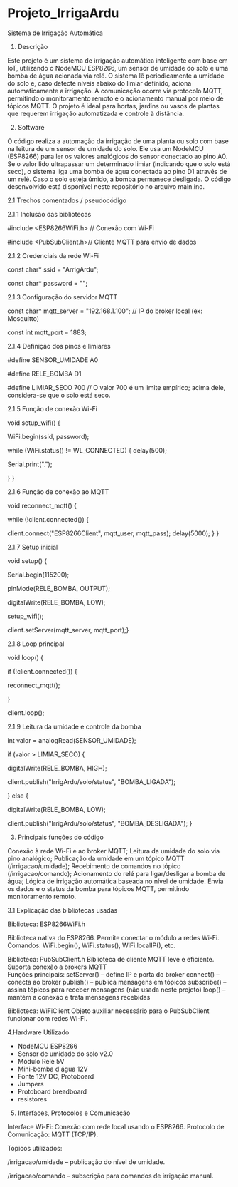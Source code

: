 # Projeto_IrrigaArdu
Sistema de Irrigação Automática

1. Descrição 

Este projeto é um sistema de irrigação automática inteligente com base em IoT, utilizando o NodeMCU ESP8266, um sensor de umidade do solo e uma bomba de água acionada via relé. O sistema lê periodicamente a umidade do solo e, caso detecte níveis abaixo do limiar definido, aciona automaticamente a irrigação. A comunicação ocorre via protocolo MQTT, permitindo o monitoramento remoto e o acionamento manual por meio de tópicos MQTT. O projeto é ideal para hortas, jardins ou vasos de plantas que requerem irrigação automatizada e controle à distância. 

2. Software 

O código realiza a automação da irrigação de uma planta ou solo com base na leitura de um sensor de umidade do solo. Ele usa um NodeMCU (ESP8266) para ler os valores analógicos do sensor conectado ao pino A0. Se o valor lido ultrapassar um determinado limiar (indicando que o solo está seco), o sistema liga uma bomba de água conectada ao pino D1 através de um relé. Caso o solo esteja úmido, a bomba permanece desligada. O código desenvolvido está disponível neste repositório no arquivo main.ino.  

2.1 Trechos comentados / pseudocódigo 

2.1.1 Inclusão das bibliotecas 

#include <ESP8266WiFi.h> // Conexão com Wi-Fi 

#include <PubSubClient.h>// Cliente MQTT para envio de dados 


2.1.2 Credenciais da rede Wi-Fi 

const char* ssid = "ArrigArdu"; 

const char* password = ""; 


2.1.3 Configuração do servidor MQTT 

const char* mqtt_server = "192.168.1.100"; // IP do broker local (ex: Mosquitto) 

const int mqtt_port = 1883;


2.1.4 Definição dos pinos e limiares 

#define SENSOR_UMIDADE A0 

#define RELE_BOMBA     D1

#define LIMIAR_SECO    700     // O valor 700 é um limite empírico; acima dele, considera-se que o solo está seco.


2.1.5 Função de conexão Wi-Fi

void setup_wifi() { 

  WiFi.begin(ssid, password); 
  
  while (WiFi.status() != WL_CONNECTED) { 
    delay(500); 
    
   Serial.print("."); 
    
  } 
} 


2.1.6 Função de conexão ao MQTT 

void reconnect_mqtt() { 

  while (!client.connected()) {
  
   client.connect("ESP8266Client", mqtt_user, mqtt_pass); 
    delay(5000); 
  } 
} 


2.1.7 Setup inicial 

void setup() { 

  Serial.begin(115200); 
  
  pinMode(RELE_BOMBA, OUTPUT); 
  
  digitalWrite(RELE_BOMBA, LOW); 
  
  setup_wifi(); 
  
  client.setServer(mqtt_server, mqtt_port);} 


2.1.8 Loop principal 

void loop() { 

  if (!client.connected()) {
  
  reconnect_mqtt(); 
  
  } 
  
  client.loop(); 


2.1.9 Leitura da umidade e controle da bomba
    
int valor = analogRead(SENSOR_UMIDADE); 
 
if (valor > LIMIAR_SECO) { 

  digitalWrite(RELE_BOMBA, HIGH); 
  
  client.publish("IrrigArdu/solo/status", "BOMBA_LIGADA");
  
} else { 

  digitalWrite(RELE_BOMBA, LOW);
  
  client.publish("IrrigArdu/solo/status", "BOMBA_DESLIGADA"); 
} 



 
3. Principais funções do código 

Conexão à rede Wi-Fi e ao broker MQTT; 
Leitura da umidade do solo via pino analógico; 
Publicação da umidade em um tópico MQTT (/irrigacao/umidade); 
Recebimento de comandos no tópico (/irrigacao/comando); 
Acionamento do relé para ligar/desligar a bomba de água; 
Lógica de irrigação automática baseada no nível de umidade. 
Envia os dados e o status da bomba para tópicos MQTT, permitindo monitoramento remoto. 

3.1 Explicação das bibliotecas usadas 

Biblioteca: ESP8266WiFi.h 

Biblioteca nativa do ESP8266. 
Permite conectar o módulo a redes Wi-Fi. 
Comandos: WiFi.begin(), WiFi.status(), WiFi.localIP(), etc.

Biblioteca: PubSubClient.h
Biblioteca de cliente MQTT leve e eficiente. 
Suporta conexão a brokers MQTT  
Funções principais: 
setServer() – define IP e porta do broker 
connect() – conecta ao broker 
publish() – publica mensagens em tópicos 
subscribe() – assina tópicos para receber mensagens (não usada neste projeto) 
loop() – mantém a conexão e trata mensagens recebidas 

Biblioteca: WiFiClient 
Objeto auxiliar necessário para o PubSubClient funcionar com redes Wi-Fi. 
 

4.Hardware Utilizado 

- NodeMCU ESP8266 
- Sensor de umidade do solo v2.0 
- Módulo Relé 5V  
- Mini-bomba d'água 12V 
- Fonte 12V DC, Protoboard 
- Jumpers 
- Protoboard breadboard 
- resistores 
 
 

5.  Interfaces, Protocolos e Comunicação 

Interface Wi-Fi: Conexão com rede local usando o ESP8266. 
Protocolo de Comunicação: MQTT (TCP/IP). 

Tópicos utilizados:

/irrigacao/umidade – publicação do nível de umidade. 

/irrigacao/comando – subscrição para comandos de irrigação manual. 
 

 

 

 

 
